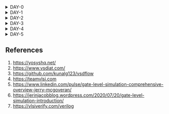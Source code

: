 <details>
    
<summary>DAY-0</summary>


    
<br>
    
# iiitb_ASIC_Class
    
## DAY-0 Installation of Softwares

### Yosys Installation

**Steps to install Yosys**

```
git clone https://github.com/YosysHQ/yosys.gi
cd yosys 
sudo apt install make (If make is not installed please install it) 
sudo apt-get install build-essential clang bison flex \
    libreadline-dev gawk tcl-dev libffi-dev git \
    graphviz xdot pkg-config python3 libboost-system-dev \
    libboost-python-dev libboost-filesystem-dev zlib1g-dev
make config-gcc
make 
sudo make install
```

![Screenshot from 2023-07-31 09-45-18](https://github.com/amith-bharadwaj/iiitb_asic_class/assets/84613258/075fb4ad-5149-444b-a6cd-f94e4cd1a401)

Yosys installed

### Icarus Verilog Installation

**Steps to install Icarus Verilog**

```
sudo apt-get install iverilog
```

![Screenshot from 2023-07-31 10-28-36](https://github.com/amith-bharadwaj/iiitb_asic_class/assets/84613258/5b958d79-7c11-4461-946f-63404851f3d8)

iverilog installed

### Gtkwave Installation

**Steps to install Gtkwave**
```
sudo apt update
sudo apt install gtkwave
```
![Screenshot from 2023-07-31 09-46-18](https://github.com/amith-bharadwaj/iiitb_asic_class/assets/84613258/06c56897-9099-4f39-8bfd-81f497640cdf)

gtkwave installed

### NGSPICE Installation

**Steps to install NGSPICE**

##### Download the file from the link given below and proceed with the commands.

***https://sourceforge.net/projects/ngspice/files/*** 

```
# Installing dependencies for ngspice:
sudo apt-get install build-essential
sudo apt-get install libxaw7-dev

# ngspice installation:
tar -zxvf ngspice-40.tar.gz
cd ngspice-40
mkdir release
cd release
../configure  --with-x --with-readline=yes --disable-debug
make
sudo make install


```
![Screenshot from 2023-08-05 09-31-05](https://github.com/amith-bharadwaj/iiitb_asic_class/assets/84613258/c6d0f93e-af50-42d9-9d52-53640ba4542b)

NG spice installed successfully.

### OpenSTA Installation

Installing dependecies for OpenSTA:

``` 
sudo apt-get install cmake clang gcc tcl swig bison flex 
```
Follow the below commands to install OpenSTA

```
git clone https://github.com/The-OpenROAD-Project/OpenSTA.git
cd OpenSTA
mkdir build
cd build
cmake ..
make
sudo make install
```
![Screenshot from 2023-08-05 09-34-17](https://github.com/amith-bharadwaj/iiitb_asic_class/assets/84613258/dedce8c2-e755-44e9-acb8-2daf609377c4)


### MAGIC Installation

Follow the below commands for the MAGIC Installation.
```
sudo apt-get install m4
sudo apt-get install tcsh
sudo apt-get install csh
sudo apt-get install libx11-dev
sudo apt-get install tcl-dev tk-dev
sudo apt-get install libcairo2-dev
sudo apt-get install mesa-common-dev libglu1-mesa-dev
sudo apt-get install libncurses-dev
git clone https://github.com/RTimothyEdwards/magic
cd magic
./configure
make
sudo make install
```
![Screenshot from 2023-08-05 09-42-43](https://github.com/amith-bharadwaj/iiitb_asic_class/assets/84613258/578f2df7-708f-42d5-b6ea-9d7ce8befa1c)

MAGIC installed successfully.

### OpenLane Installation

Installation of dependencies:
``` 
sudo apt-get update
sudo apt-get upgrade
sudo apt install -y build-essential python3 python3-venv python3-pip make git
```
Docker Installation :
```
sudo apt install apt-transport-https ca-certificates curl software-properties-common
curl -fsSL https://download.docker.com/linux/ubuntu/gpg | sudo gpg --dearmor -o /usr/share/keyrings/docker-archive-keyring.gpg

echo "deb [arch=amd64 signed-by=/usr/share/keyrings/docker-archive-keyring.gpg] https://download.docker.com/linux/ubuntu $(lsb_release -cs) stable" | sudo tee /etc/apt/sources.list.d/docker.list > /dev/null

sudo apt update
sudo apt install docker-ce docker-ce-cli containerd.io
sudo docker run hello-world

sudo groupadd docker
sudo usermod -aG docker $USER
sudo reboot

# Enter the below command to check docker installation.
sudo docker run hello-world



```

![Screenshot from 2023-08-05 09-38-24](https://github.com/amith-bharadwaj/iiitb_asic_class/assets/84613258/ae9e486b-cdc8-4ba6-830f-ecd0e2d85717)
Installation of OpenLane,Pdks and Tools
```
cd $HOME
git clone https://github.com/The-OpenROAD-Project/OpenLane
cd OpenLane
make
make test
```

</details>

<details>
<summary>DAY-1</summary>
    
## DAY-1 Introduction to verilog RTL Design and Synthesis
The first step is to clone the necessary lab files from the given github repository to a directory named VLSI.

```
mkdir VLSI
cd VLSI
git clone https://github.com/kunalg123/sky130RTLDesignAndSynthesisWorkshop.git
```



The verilog_files directory contains the verilog programs and testbenches.
Let us load the good_mux.v and its testbench to iverilog and simulate it.

```
cd sky130RTLDesignAndSynthesisWorkshop/
cd verilog_files/
iverilog good_mux.v tb_good_mux.v
./a.out
# output of simulator will be a vcd file, this vcd file is loaded to gtk wave for waveform visualization.
gtkwave tb_good_mux.vcd

```
![Screenshot from 2023-08-08 19-18-20](https://github.com/amith-bharadwaj/iiitb_asic_class/assets/84613258/f57ec40c-d7b9-4b3c-ba18-7f52c4c06784)

### Synthesis of design
Follow the below commands to invoke yosys in the working directory,read the library,read the verilog file and generate the netlist.

```
yosys
read_liberty -lib VLSI/sky130RTLDesignAndSynthesisWorkshop/lib/sky130_fd_sc_hd__tt_025C_1v80.lib
read_verilog VLSI/sky130RTLDesignAndSynthesisWorkshop/verilog_files/good_mux.v
synth -top good_mux
abc -liberty VLSI/sky130RTLDesignAndSynthesisWorkshop/lib/sky130_fd_sc_hd__tt_025C_1v80.lib
show
# The show command will display the graphical version of the logic realized.
```
![Screenshot from 2023-08-08 20-25-27](https://github.com/amith-bharadwaj/iiitb_asic_class/assets/84613258/6594c550-a751-4e98-8c0a-701e629e45f3)
![Screenshot from 2023-08-08 20-26-34](https://github.com/amith-bharadwaj/iiitb_asic_class/assets/84613258/0b8f9396-3391-4d78-bc5a-54219c22be81)
![Screenshot from 2023-08-08 20-27-05](https://github.com/amith-bharadwaj/iiitb_asic_class/assets/84613258/b5bf8bf6-333d-49fd-8738-0f73456a5883)

Follow the below commands to write the netlist.
```
write_verilog good_mux_netlist.v
write_verilog -noattr good_mux_netlist.v
!gvim good_mux_netlist.v

```
![Screenshot from 2023-08-08 22-02-05](https://github.com/amith-bharadwaj/iiitb_asic_class/assets/84613258/4c428b4a-641d-4eb7-b4de-65ba97f369d7)

</details>

<details>
<summary>DAY-2</summary>
    
# DAY-2 

## Overview

In this lab practice, we go through the fundamentals of liberty files,Hierarchial synthesis,Flat synthesis ,efficient Flop coding styles and optimizations.

### .Lib Files 

Lib file is a short form of Liberty Timing file. Liberty syntax is followed to write a .lib file. LIB file is an ASCII representation of timing and power parameter associated with cells inside the standard cell library of a particular technology node. Lib file is basically a timing model file which contains cell delay, cell transition time, setup and hold time requirement of the cell. So Lib file basically contains the timing and electrical characteristics of a cell or macros.The common part of Lib file contains
1. Library name and technology name
2. Units of time, power, voltage, current, resistance and capacitances.
3. Value of operating condition (process, voltage and temperature): Max Min and Typical

Here we can look for the comparison between the cells in the .lib file. Wider cells will be faster, but area will be more. And also wider cells will consume more power.

![Screenshot (172)](https://github.com/amith-bharadwaj/iiitb_asic_class/assets/84613258/354d3c19-3ecf-4fec-8d6a-e055c84567ae)

### Hierarchial synthesis

In a hierarchical design approach, the overall design is divided into various functional blocks or modules. Each of these modules can be further divided into sub-modules, and so on, creating a hierarchy of design levels. Each level of the hierarchy focuses on a specific aspect of the design, such as logic, memory, clock distribution, etc.
Benefits of implementing hierarchical design are
1. **Modularity:** Each module can be designed, verified, and optimized independently, which simplifies the overall design process.
2. **Reusability:** Modules that have been designed and verified can be reused in different projects, saving time and effort.
3. **Collaboration:** Different teams can work on different modules simultaneously, allowing for parallel development and reducing design time.
4. **Efficient Resource Management:** Resources like power, timing, and area can be managed more effectively by optimizing smaller modules individually and then integrating them.
5. **Debugging and Testing:** Smaller modules are easier to debug and test, making it easier to locate and fix issues.

#### Multiple modules and sub modules
To understand and implement the concept of multiple modules and submodules, we use the below verilog file.

https://github.com/kunalg123/sky130RTLDesignAndSynthesisWorkshop/blob/main/verilog_files/multiple_modules.v

In this verilog file,the submodules are instantiated under main module. In the handwritten image below we can see how the instantiation is done.Here Sub module 1 is an AND logic gate and Sub module 2 is an OR logic Gate.


| verilog example | logic circuit |
|------------------------------------------------------ | ------------------------------------- |
|![Screenshot from 2023-08-12 12-17-34](https://github.com/amith-bharadwaj/iiitb_asic_class/assets/84613258/8125a1c7-e2bd-4d48-ab36-d7edf2298288)|![Screenshot from 2023-08-12 12-20-10](https://github.com/amith-bharadwaj/iiitb_asic_class/assets/84613258/fe0a9628-2ce4-4077-b7d7-b644e898f42f)|

Follow the commands below for synthesis of multiple_modules.v

```
yosys
read_verilog multiple_modules.v
synth -top multiple_modules
abc -liberty ../lib/sky130_fd_sc_hd__tt_025C_1v80.lib 
show multiple_modules
write_verilog -noattr multiple_modules_hier.v
```
![image](https://github.com/amith-bharadwaj/iiitb_asic_class/assets/84613258/e6e5e843-6175-41f4-81a1-e0a0d3729968)
The netlist generated is shown below
![Screenshot from 2023-08-12 13-07-53](https://github.com/amith-bharadwaj/iiitb_asic_class/assets/84613258/08b547a4-8883-479d-98d9-edd7e0fd6504)
![Screenshot from 2023-08-12 13-08-11](https://github.com/amith-bharadwaj/iiitb_asic_class/assets/84613258/8f18f88c-effb-4225-986c-876efc26c1ff)

The synthesis of design from yosys sometimes uses a different logic gates than expected design. This is because yosys chooses an optimized way to implement a logic. For example yosys implements nand logic instead of nor logic. The reason for why the nandlogic is optimal solution than nor logic is that,during the usage of cmos gate, the realization of OR gate contains stacked pmos gates for the design. The stacked pmos gate creates a delay which is a poor design. In the below image we can see the realisation of OR operation using stacked pmos logic.

![Screenshot from 2023-08-12 13-41-21](https://github.com/amith-bharadwaj/iiitb_asic_class/assets/84613258/d0976b73-91a6-4e23-9735-fd4f2e0e476f)

### Flat Synthesis

Flat synthesis is an alternative approach to hierarchical synthesis in Very Large Scale Integration (VLSI) design.
In flat synthesis, the entire design, including all its modules and sub-modules, is synthesized together in a single step. This approach can simplify certain aspects of the design process and may be suitable for smaller or less complex designs. However, it can also have limitations, especially as designs become larger and more complex.

Follow the below commands to flatten and see the output

```
yosys
read_verilog multiple_modules.v
synth -top multiple_modules
abc -liberty ../lib/sky130_fd_sc_hd__tt_025C_1v80.lib 
flatten
show
write_verilog -noattr multiple_modules_flat.v
!gvim multiple_modules_flat.v

```
In this multiple_modules_flat.v file, we can see that there are no sub modules and hierarchy present, they are flattened and a single netlist is observed.

![Screenshot from 2023-08-12 14-19-41](https://github.com/amith-bharadwaj/iiitb_asic_class/assets/84613258/48fd5949-506b-4d34-add6-da5752827952)

![Screenshot from 2023-08-12 14-14-34](https://github.com/amith-bharadwaj/iiitb_asic_class/assets/84613258/f741e733-f646-4044-97bb-bdd2be1f530d)

### Synthesizing submodules

Instead of synthesizing the submodule everytime, we synthesize the submodule one time and we replicate it number of times, and stich it together to form the design in the top module.Module level synthesis is preferred when we have multiple instances of same module.
The command for synthesis of submodule is given below.This command is to be executed after reading liberty file and verilog files.
```
synth -top sub_module1
show
```
In the below image we can see the implementation of single submodule.
![Screenshot from 2023-08-12 14-29-45](https://github.com/amith-bharadwaj/iiitb_asic_class/assets/84613258/ac8addf6-2626-44b0-9155-f9ca0827ba1d)

### Various Flop Coding Styles and Optimization

#### Why Flops

Lets take an example of combinational logic circuit where a 2 input AND gate's output is given to one terminal of 2 input OR gate. The overall output is "Y" and the intermediate output at the AND gate is "i". There  will be propagation delay at the overall output. Because of the delay, the output will have a glitch.let us consider "a" and "b" are having a transition from 0 to 1 and "c" is having transition from 1 to 0.Let us take the delay of the AND gate as 2ns and delay of the OR gate as 1 ns.The output will be as below.For a complex circuit containing more number of combinational circuits, the output will not be stable, it will be having the glitch most of the time.We have to avoid this event,this is where flip flops help us. A D-flipflop synchronized with the clock functions in a manner that, the output of the Flop will change only at the edge of the clock signal.Even though input is having a glitch, the output will be stable.

![WhatsApp Image 2023-08-12 at 8 30 26 PM](https://github.com/amith-bharadwaj/iiitb_asic_class/assets/84613258/7f3a9bc0-fee5-42c9-9f2d-bf6ec095af14)

Here we can see a  verilog code for a D-FlipFlop having asynchronous reset.This means that, the flip flop doesnt have to wait for the clock to perform the reset operation.In the verilog code given below, we can observe that the sensitivity list contains both the clock and the asynchronous reset, so whenever any of the 2 signals have transition, the reset takes place.

![image](https://github.com/amith-bharadwaj/iiitb_asic_class/assets/84613258/bb5d9f39-9ad1-44c6-bc2f-b4d86d68f20d)


Here we can see the simulation of D-FlipFLop with asynchronous reset performed with the help of iverilog and gtkwave softwares. The commands for simulation are given below

```
iverilog dff_asyncres.v tb_dff_asyncres.v
./a.out
gtkwave tb_dff_asyncres.vcd
```

![Screenshot from 2023-08-12 20-53-46](https://github.com/amith-bharadwaj/iiitb_asic_class/assets/84613258/4044f6f6-fe52-47df-88d8-4c17d053a941)

The synthesis of D-FlipFLop with asynchronous reset is performed by yosys with the following commands and the generated block diagram can be seen below.
```
yosys
read_liberty -lib ../lib/sky130_fd_sc_hd__tt_025C_1v80.lib 
read_verilog ../verilog_files/dff_asyncres.v
synth -top dff_asyncres
dfflibmap -liberty ../lib/sky130_fd_sc_hd__tt_025C_1v80.lib 
abc -liberty ../lib/sky130_fd_sc_hd__tt_025C_1v80.lib 
show

```
![Screenshot from 2023-08-13 13-47-03](https://github.com/amith-bharadwaj/iiitb_asic_class/assets/84613258/28890e80-2499-4b73-80f8-e5caeada4240)


For a synchronous reset D-Flipflop, the flipflop will wait for the next clock to arrive for performing the reset operation.The behaviour can be observed in the verilog code given below.

![Screenshot from 2023-08-12 21-10-49](https://github.com/amith-bharadwaj/iiitb_asic_class/assets/84613258/a8dd9fdc-b80a-4705-8aaa-48850d2be987)


Here we can see the simulation of D-FlipFLop with synchronous reset performed with the help of iverilog and gtkwave softwares. The commands for simulation are given below

```
iverilog dff_syncres.v tb_dff_syncres.v
./a.out
gtkwave tb_dff_syncres.vcd
```
![Screenshot from 2023-08-12 21-06-20](https://github.com/amith-bharadwaj/iiitb_asic_class/assets/84613258/ce033d77-eb83-47dd-9d27-b3702e38f7df)

The synthesis of D-FlipFLop with synchronous reset is performed by yosys with the following commands and the generated block diagram can be seen below.
```
yosys
read_liberty -lib ../lib/sky130_fd_sc_hd__tt_025C_1v80.lib 
read_verilog ../verilog_files/dff_syncres.v
synth -top dff_syncres
dfflibmap -liberty ../lib/sky130_fd_sc_hd__tt_025C_1v80.lib 
abc -liberty ../lib/sky130_fd_sc_hd__tt_025C_1v80.lib 
show
```

![image](https://github.com/amith-bharadwaj/iiitb_asic_class/assets/84613258/485f22f1-21d0-4cb5-b4db-650c7c586027)


Here we can see the simulation of D-FlipFLop with asynchronous set performed with the help of iverilog and gtkwave softwares. The verilog code,commands and waveform are given below.

![image](https://github.com/amith-bharadwaj/iiitb_asic_class/assets/84613258/4a4825cf-09e6-48e0-8484-8265f11607d6)

```
iverilog dff_async_set.v tb_dff_async_set.v
./a.out
gtkwave tb_dff_async_set.vcd
```
![image](https://github.com/amith-bharadwaj/iiitb_asic_class/assets/84613258/7419ad22-b508-4ebe-97b6-1801de12036a)

The synthesis of D-FlipFLop with asynchronous set is performed by yosys with the following commands and the generated block diagram can be seen below.

```
yosys
read_liberty -lib ../lib/sky130_fd_sc_hd__tt_025C_1v80.lib 
read_verilog ../verilog_files/dff_async_set.v
synth -top dff_async_set
dfflibmap -liberty ../lib/sky130_fd_sc_hd__tt_025C_1v80.lib 
abc -liberty ../lib/sky130_fd_sc_hd__tt_025C_1v80.lib 
show
```
![Screenshot from 2023-08-13 13-57-13](https://github.com/amith-bharadwaj/iiitb_asic_class/assets/84613258/2ec625c7-a710-4fd0-8612-215d545f98cd)

### Optimization

Here below we can see the synthesis of a multiplier without the usage of hardware as we dont need any hardware for multiplying a number with an exponent of 2.The expected result can be obtained by just mapping the inputs.

The verilog code for this multiplier is shown below:

![image](https://github.com/amith-bharadwaj/iiitb_asic_class/assets/84613258/0256d809-8444-4913-a77c-b35e7eef3be8)

The block diagram obtained after the synthesis of this multiplier is shown below:

![image](https://github.com/amith-bharadwaj/iiitb_asic_class/assets/84613258/4995ef5d-95ec-4b04-a8e3-14d310393355)

The generated netlist is:

![image](https://github.com/amith-bharadwaj/iiitb_asic_class/assets/84613258/33d62b45-036d-4b57-9296-f4ed4aa3b626)

Let us take another example of an multiplier where a 3 bit number "a" is multiplied with decimal 9 to obtain a 6 bit output "y".
This multiplication can be performed by mapping the input bits to output and replicating it without the usage of hardware.

![WhatsApp Image 2023-08-13 at 3 50 47 PM](https://github.com/amith-bharadwaj/iiitb_asic_class/assets/84613258/f978c368-b7b1-48e9-8837-2c3cc755ef33)

The blockdiagram after synthesis is:

![image](https://github.com/amith-bharadwaj/iiitb_asic_class/assets/84613258/4da40813-7bbd-4bcf-ba20-e0e7c1cc0e5e)

The net list generated is:

![image](https://github.com/amith-bharadwaj/iiitb_asic_class/assets/84613258/88ecadf1-c0b6-44b8-bc57-7f4871ed0b64)

These are custom optimizations which happens during synthesis,the logic is implemented without the help of hardware and it is replaced by just re-wiring the signals.

</details>

<details>
    
<summary>DAY-3</summary>

# DAY-3 

## Overview

In this section, we are going to understand and implement the various types of logic optimisations including the combinational Logic optimisation,sequential logic optimisation and optimisation for unused outputs.

## Combinational Logic Optimisation

Generally, the circuit is constrained to a minimum chip area meeting a predefined response delay. The goal of logic optimization of a given circuit is to obtain the smallest logic circuit that evaluates to the same values as the original one.Usually, the smaller circuit with the same function is cheaper,takes less space,consumes less power, has shorter latency, and minimizes risks of unexpected cross-talk, hazard of delayed signal processing, and other issues present at the nano-scale level of metallic structures on an integrated circuit. 
Optimization also means
1. Squeezing the logic to get most optimised design for Area and power savings.
2. Constant Propagation

![Screenshot (174)](https://github.com/amith-bharadwaj/iiitb_asic_class/assets/84613258/512e03d7-93f9-490b-920a-c99168b4c176)

Here is an example for optimization.Synthesis tool does this type of boolean logic optimization to get the most optimized logic.

## Sequential constant

In the logic diagram below, there is no possibility for Q to become 1,it is always set to 0.So the output Y is always 1.It doesnt require any operation to be performed. This is an example for Sequential Constant.

![WhatsApp Image 2023-08-13 at 10 25 06 PM](https://github.com/amith-bharadwaj/iiitb_asic_class/assets/84613258/ded0d3ff-5a7d-4e8a-a9d2-8e6c2b50173f)

## Types of Sequential optimisations

1. **State optimisation:** Optimization of unused states.

2. **Cloning**:Cloning refers to the process of duplicating a portion of a circuit to create multiple copies, which can operate concurrently and independently. Cloning is a design optimization technique that can have various benefits, including performance improvement, power reduction, and area savings. 

3. **Retiming**: The goal of retiming is to balance the pipeline stages of a circuit to achieve better timing, reduced delay, and improved overall performance. During this optimization technique we make use of the positive slack to reduce the overall circuit delay.

Here the opt_check verilog file is synthesized and checked for optimization.

![Screenshot from 2023-08-13 22-59-07](https://github.com/amith-bharadwaj/iiitb_asic_class/assets/84613258/546d4c3f-5cd5-4b0c-b998-debfd4a0ecce)

## Synthesis of combinational logic optimisations 

Follow the below commands to synthesize opt_check. The synthesized optimized design can be seen below.

```
yosys
read_liberty -lib ../lib/sky130_fd_sc_hd__tt_025C_1v80.lib 
read_verilog ../verilog_files/opt_check.v
synth -top opt_check
opt_clean -purge
abc -liberty ../lib/sky130_fd_sc_hd__tt_025C_1v80.lib 
show
```
![Screenshot from 2023-08-13 23-10-50](https://github.com/amith-bharadwaj/iiitb_asic_class/assets/84613258/b71ed927-efe9-46f6-9bfd-dab0ef46362a)

Here the opt_check2 verilog file is synthesized and checked for optimization.

![image](https://github.com/amith-bharadwaj/iiitb_asic_class/assets/84613258/c04dc177-c8c9-4259-8ffd-93e8c61a1bc0)


Follow the below commands to synthesize opt_check2. The synthesized optimized design can be seen below.

```
yosys
read_liberty -lib ../lib/sky130_fd_sc_hd__tt_025C_1v80.lib 
read_verilog ../verilog_files/opt_check2.v
synth -top opt_check2
opt_clean -purge
abc -liberty ../lib/sky130_fd_sc_hd__tt_025C_1v80.lib 
show
```
![Screenshot from 2023-08-13 23-13-08](https://github.com/amith-bharadwaj/iiitb_asic_class/assets/84613258/479a8cf3-8133-4b56-b069-1a5c8d225071)

Here the opt_check3 verilog file is synthesized and checked for optimization.

![image](https://github.com/amith-bharadwaj/iiitb_asic_class/assets/84613258/767fea47-9cab-4dd2-8e0b-e23cb8f13f1e)

Follow the below commands to synthesize opt_check3. The synthesized optimized design can be seen below.

```
yosys
read_liberty -lib ../lib/sky130_fd_sc_hd__tt_025C_1v80.lib 
read_verilog ../verilog_files/opt_check3.v
synth -top opt_check3
opt_clean -purge
abc -liberty ../lib/sky130_fd_sc_hd__tt_025C_1v80.lib 
show
```
![Screenshot from 2023-08-13 23-27-00](https://github.com/amith-bharadwaj/iiitb_asic_class/assets/84613258/c6f856a0-20b2-4edb-8c4a-6478ecb4386f)


Here the opt_check4 verilog file is synthesized and checked for optimization.

![image](https://github.com/amith-bharadwaj/iiitb_asic_class/assets/84613258/380d9f6e-ea5a-434f-b0b9-c544c982d592)


Follow the below commands to synthesize opt_check4. The synthesized optimized design can be seen below.

```
yosys
read_liberty -lib ../lib/sky130_fd_sc_hd__tt_025C_1v80.lib 
read_verilog ../verilog_files/opt_check4.v
synth -top opt_check4
opt_clean -purge
abc -liberty ../lib/sky130_fd_sc_hd__tt_025C_1v80.lib 
show
```
![image](https://github.com/amith-bharadwaj/iiitb_asic_class/assets/84613258/58cc76ea-970f-47ae-b916-e805cb9f5233)

Here the multiple_module_opt.v verilog file is synthesized and checked for optimization.

![image](https://github.com/amith-bharadwaj/iiitb_asic_class/assets/84613258/18b277fa-84eb-4225-9073-76fa45273967)

Follow the below commands to synthesize multiple_module_opt.v. The synthesized optimized design can be seen below.

```
yosys
read_liberty -lib ../lib/sky130_fd_sc_hd__tt_025C_1v80.lib 
read_verilog ../verilog_files/multiple_module_opt.v
synth -top multiple_module_opt
opt_clean -purge
flatten
abc -liberty ../lib/sky130_fd_sc_hd__tt_025C_1v80.lib 
show
```
![image](https://github.com/amith-bharadwaj/iiitb_asic_class/assets/84613258/9e1591ee-946e-4fcb-b726-35425c2c9d7f)

Here the multiple_module_opt2.v verilog file is synthesized and checked for optimization.

![image](https://github.com/amith-bharadwaj/iiitb_asic_class/assets/84613258/22175a58-259e-46e4-ac37-ced713d3ef3f)


```
yosys
read_liberty -lib ../lib/sky130_fd_sc_hd__tt_025C_1v80.lib 
read_verilog ../verilog_files/multiple_module_opt2.v
synth -top multiple_module_opt2
flatten
opt_clean -purge
abc -liberty ../lib/sky130_fd_sc_hd__tt_025C_1v80.lib 
show
```
![image](https://github.com/amith-bharadwaj/iiitb_asic_class/assets/84613258/ed0cea13-e020-41ca-bc2c-d5950292554e)

## Simulation and Synthesis of Sequential logic optimisations 

Here below we can observe the simulation of dff_const1.v. Here the logic optimisation is not possible because, the output is synchronized with the clock therefore even if the reset changes its value , the flip flop will wait until the next edge of the clock pulse arrives.

![image](https://github.com/amith-bharadwaj/iiitb_asic_class/assets/84613258/ae69fe18-5f0e-411a-8ada-3fcb3c76dc08)

Follow the below commands to synthesize and view the block diagram generated.

```
yosys
read_liberty -lib ../lib/sky130_fd_sc_hd__tt_025C_1v80.lib 
read_verilog ../verilog_files/dff_const1.v
synth -top dff_const1
dfflibmap -liberty ../lib/sky130_fd_sc_hd__tt_025C_1v80.lib 
abc -liberty ../lib/sky130_fd_sc_hd__tt_025C_1v80.lib 
show
```
![image](https://github.com/amith-bharadwaj/iiitb_asic_class/assets/84613258/11c216d2-c8aa-4c01-9701-02cd5a4680aa)


Here below we can observe the simulation of dff_const2.v.Here the logic optimisation can be done because, no matter what the input is, the output of the circuit will be 1.

![image](https://github.com/amith-bharadwaj/iiitb_asic_class/assets/84613258/26965c39-74c3-4403-a0e9-24a9188d7080)

Follow the below commands to synthesize and view the block diagram generated.

```
yosys
read_liberty -lib ../lib/sky130_fd_sc_hd__tt_025C_1v80.lib 
read_verilog ../verilog_files/dff_const2.v
synth -top dff_const2
dfflibmap -liberty ../lib/sky130_fd_sc_hd__tt_025C_1v80.lib 
abc -liberty ../lib/sky130_fd_sc_hd__tt_025C_1v80.lib 
show
```
In the synthesized logic, we can observe that there are no flops used for the design, because the logic is optimized to making output high for the whole time.

![image](https://github.com/amith-bharadwaj/iiitb_asic_class/assets/84613258/bf5d0bb3-2113-4cce-90f0-d209b0fcab24)

Here let us take an example of dff_const3.v. The verilog code , logic circuit and the expected waveform can be seen below. Here in the waveform,Q will go low for one period of clock cycle and remains high for the rest of the time period.Therefore optimisation cannot be done and both the flipflops will be present in the synthesised design.

![image](https://github.com/amith-bharadwaj/iiitb_asic_class/assets/84613258/f5606c50-4d9b-434c-be78-f90a03cc72e5)

![WhatsApp Image 2023-08-14 at 10 06 25 AM](https://github.com/amith-bharadwaj/iiitb_asic_class/assets/84613258/0df1ca76-8576-48c3-ac72-d888ea0d3935)


The waveform generated with the help of iverilog and gtkwave can be seen below.

![image](https://github.com/amith-bharadwaj/iiitb_asic_class/assets/84613258/98c5ad98-c36b-4a71-add8-b4263d53db5d)

Follow the below commands to synthesize and view the block diagram generated.

```
yosys
read_liberty -lib ../lib/sky130_fd_sc_hd__tt_025C_1v80.lib 
read_verilog ../verilog_files/dff_const3.v
synth -top dff_const3
dfflibmap -liberty ../lib/sky130_fd_sc_hd__tt_025C_1v80.lib 
abc -liberty ../lib/sky130_fd_sc_hd__tt_025C_1v80.lib 
show

```
![image](https://github.com/amith-bharadwaj/iiitb_asic_class/assets/84613258/49d2ec8e-075b-488f-9447-c2868259210a)

Here below we can observe the verilog code and simulation of dff_const4.v.

![image](https://github.com/amith-bharadwaj/iiitb_asic_class/assets/84613258/442fbb7c-4a42-42fe-8720-fb4183583f20)

The waveform generated with the help of iverilog and gtkwave can be seen below.

![image](https://github.com/amith-bharadwaj/iiitb_asic_class/assets/84613258/54b700fd-24c2-4b01-a7c6-c66259e67f7a)

Here the outputs are constant high for any value of input, therefore optimisation can be done and the logic can be implemented without the use of hardware. Let us observe the same during the synthesis.Follow the commands below for the synthesis of the design.

```
yosys
read_liberty -lib ../lib/sky130_fd_sc_hd__tt_025C_1v80.lib 
read_verilog ../verilog_files/dff_const4.v
synth -top dff_const4
dfflibmap -liberty ../lib/sky130_fd_sc_hd__tt_025C_1v80.lib 
abc -liberty ../lib/sky130_fd_sc_hd__tt_025C_1v80.lib 
show

```
![image](https://github.com/amith-bharadwaj/iiitb_asic_class/assets/84613258/84840547-1cee-46da-a78a-6a580640f29b)

Here below we can observe the verilog code and simulation of dff_const5.v.

![image](https://github.com/amith-bharadwaj/iiitb_asic_class/assets/84613258/1b6fc90c-8273-455d-996d-8664c9a6d91e)

The waveform generated with the help of iverilog and gtkwave can be seen below.

![image](https://github.com/amith-bharadwaj/iiitb_asic_class/assets/84613258/c9909e3a-1ea4-48cd-a66a-c733fc91ab91)

Here the optimisation cannot be done, the implementation requires the usage of flipflop.Let us observe the synthesis of the design using yosys.Follow the below commands for synthesis.

```
yosys
read_liberty -lib ../lib/sky130_fd_sc_hd__tt_025C_1v80.lib 
read_verilog ../verilog_files/dff_const5.v
synth -top dff_const5
dfflibmap -liberty ../lib/sky130_fd_sc_hd__tt_025C_1v80.lib 
abc -liberty ../lib/sky130_fd_sc_hd__tt_025C_1v80.lib 
show

```
![image](https://github.com/amith-bharadwaj/iiitb_asic_class/assets/84613258/ef1d1c83-df3b-46a6-a575-3dda999e451b)

## Unused output optimisation

This code describes a 3 bit up counter.In the logic diagram seen below,the two ouputs pf the counter are unused, this means that C[2] and C[1] does not create dependency on the output Q.

![image](https://github.com/amith-bharadwaj/iiitb_asic_class/assets/84613258/400aa3be-cfe2-4587-9cf8-c0e107715921)

![WhatsApp Image 2023-08-14 at 10 05 29 AM](https://github.com/amith-bharadwaj/iiitb_asic_class/assets/84613258/6f0c91c7-8e41-4d7a-aba7-d9b02e65cec0)

Follow the below commands for synthesis of the design.

```
yosys
read_liberty -lib ../lib/sky130_fd_sc_hd__tt_025C_1v80.lib 
read_verilog ../verilog_files/counter_opt.v
synth -top counter_opt
dfflibmap -liberty ../lib/sky130_fd_sc_hd__tt_025C_1v80.lib 
abc -liberty ../lib/sky130_fd_sc_hd__tt_025C_1v80.lib 
show

```
![image](https://github.com/amith-bharadwaj/iiitb_asic_class/assets/84613258/808037a0-5ad0-4857-858e-f264c4fb091b)

Let us take an example of counter_opt2.v. Here optimisation cannot be done and there will be usage of 3 flipflops during the synthesis.

![image](https://github.com/amith-bharadwaj/iiitb_asic_class/assets/84613258/9ccac50b-e90e-4cc0-9793-77e3fbab7aec)


Follow the below commands for synthesis of design.

```
yosys
read_liberty -lib ../lib/sky130_fd_sc_hd__tt_025C_1v80.lib 
read_verilog ../verilog_files/counter_opt2.v
synth -top counter_opt
dfflibmap -liberty ../lib/sky130_fd_sc_hd__tt_025C_1v80.lib 
abc -liberty ../lib/sky130_fd_sc_hd__tt_025C_1v80.lib 
show

```
![Screenshot from 2023-08-14 10-27-48](https://github.com/amith-bharadwaj/iiitb_asic_class/assets/84613258/ef38631b-d737-4298-ab82-016d4ba6a7bb)



</details>

<details>
    
<summary>DAY-4</summary>

## Overview

In this lab practice session, we are going to understand the working of GLS and we will observe the synthesis Simulation mismatches occured due to various reasons including absence of certain variables in the sensitivity list of always block and due to the usage of blocking statements.We are also going to perform Gate Level Simulation for all of these programs and observe the mismatches.

##  What is GLS

Gate level Simulation(GLS) is done at the late level of Design cycle. This is run after the RTL code is synthesized into Netlist. Netlist is translation from RTL into Gates and connection wirings with full functional and timing behaviour. GLS checks if the design has any unintentional dependencies on initial conditions.GLS using iverilog yields same output as that of RTL synthesis because the netlist generated is same as that of RTL design.

![image](https://github.com/amith-bharadwaj/iiitb_asic_class/assets/84613258/853c003f-37a4-4757-9d77-8569643ac46a)


## Synthesis Simulation Mismatch

Synthesis simulation mismatch refers to discrepancies between the expected behavior of a digital circuit as described in RTL (Register Transfer Level) code and its actual behavior after synthesis. This mismatch can occur due to various reasons, and identifying and resolving these issues is crucial to ensure that the synthesized design functions correctly. Synthesis and Simulation mismatch occurs when a variable is missed in the sensitivity list of the always block. It also occurs due to the wrong usage of Blocking and Non blocking statements.

## Blocking and Non-Blocking Statements

Verilog supports blocking and non-blocking assignments statements within the always block with their different behaviors.

1. **Blocking Statements:** Blocking assignment statements are assigned using (=) operator and are executed one after the other in a procedural block.It must be executed before the execution of the statements that follow it in a sequential block. But, it will not prevent the execution of statements that run in a parallel block.

2. **Non-Blocking Statements:** Non-Blocking statements are assigned using (<=) and are executed simultaneously. Nonblocking statements allow you to schedule assignments without blocking the procedural flow. You can use the nonblocking procedural statement whenever you want to make several register assignments within the same time step without regard to order or dependence upon each other.

The usage of non-blocking assignments in sequential circuits allows for the modeling of the behavior of flip-flops and registers in a way that accurately reflects the hardware implementation.When a flip-flop or register is updated in a Verilog model using a non-blocking assignment, the new value is stored in a temporary variable until the next clock edge. This is similar to the behavior of a flip-flop or register in hardware, where the output is only updated at the next clock edge.Using blocking assignments to model sequential circuits can lead to unexpected behavior and simulation results, as the order of execution of assignments can affect the results.

## Simulation and Synthesis

In this example,we are simulating and synthesizing a mux using ternary operator.The verilog code can be seen below.The simulation is performed using iverilog and gtkwave.

```
iverilog ternary_operator_mux.v tb_ternary_operator_mux.v
./a.out
gtkwave tb_ternary_operator_mux.vcd
```


![image](https://github.com/amith-bharadwaj/iiitb_asic_class/assets/84613258/2db3940f-f184-477c-91cf-1b80bd3b06a2)

Follow the below commands in the verilog_files directory for synthesis of the design using yosys.

```
yosys
read_liberty -lib ../lib/sky130_fd_sc_hd__tt_025C_1v80.lib 
read_verilog ../verilog_files/ternary_operator_mux.v
synth -top ternary_operator_mux
write_verilog -noattr ternary_operator_mux_netlist.v
abc -liberty ../lib/sky130_fd_sc_hd__tt_025C_1v80.lib 
show

```
![Screenshot from 2023-08-14 14-30-13](https://github.com/amith-bharadwaj/iiitb_asic_class/assets/84613258/8a6e297e-cdea-415f-a5f7-327415f186d6)

Let us do the GLS (Gate Level Simulation) for this mux

```
iverilog ../my_lib/verilog_model/primitives.v ../my_lib/verilog_model/sky130_fd_sc_hd.v ternary_operator_mux_netlist.v tb_ternary_operator_mux.v
./a.out
gtkwave tb_ternary_operator_mux.vcd
```
![Screenshot from 2023-08-14 15-20-39](https://github.com/amith-bharadwaj/iiitb_asic_class/assets/84613258/0b93efb0-edf1-42fa-8e4c-5a1fe6ce10d6)

Let us perform the Simulation and synthesis of badmux.v.Follow the below commands for performing simulation.

```
iverilog bad_mux.v tb_bad_mux.v
./a.out
gtkwave tb_bad_mux.vcd

```

![image](https://github.com/amith-bharadwaj/iiitb_asic_class/assets/84613258/cc4e5d69-a1c7-4611-b34f-9b129ea28df8)

Since the inputs are not present in the sensitivity list of always block, the activities of the input are not sensed therefore the output is not calculated even when the inputs are changed.

Follow the below commands in the verilog_files directory for synthesis of the design using yosys.

```
yosys
read_liberty -lib ../lib/sky130_fd_sc_hd__tt_025C_1v80.lib 
read_verilog ../verilog_files/bad_mux.v
synth -top bad_mux
write_verilog -noattr bad_mux_net.v
abc -liberty ../lib/sky130_fd_sc_hd__tt_025C_1v80.lib

```

Let us do the GLS (Gate Level Simulation) for this mux

```
iverilog ../my_lib/verilog_model/primitives.v ../my_lib/verilog_model/sky130_fd_sc_hd.v bad_mux_net.v tb_bad_mux.v
./a.out
gtkwave tb_bad_mux.vcd
```

![Screenshot from 2023-08-14 16-00-31](https://github.com/amith-bharadwaj/iiitb_asic_class/assets/84613258/40218aaf-3acb-411e-80e1-842a2e2f1a19)


By comparing this waveform and the previous simulation wave form we can observe the synthesis simulation mismatch due to the absence of the input signal in the sensitivity list of always block.

## Synthesis Simulation mismatch for Blocking statements

Our aim in this design is to arrive at "d=(a+b)c" as shown in the below logic diagram.

![WhatsApp Image 2023-08-14 at 4 16 25 PM(1)](https://github.com/amith-bharadwaj/iiitb_asic_class/assets/84613258/22f02198-650c-4efb-b06f-94af35ac3924)

The below waveform is generated with the help of iverilog and gtkwave.

![Screenshot from 2023-08-14 16-00-31](https://github.com/amith-bharadwaj/iiitb_asic_class/assets/84613258/03c8ad27-fb31-410b-88fa-cb471e6fa047)

In this wavevform we can observe that the inputs taken for performing logic operation is the past value therefore we arrive at an incorrect output. Now let us synthesize the logic using the following commands.

```
yosys
read_liberty -lib ../lib/sky130_fd_sc_hd__tt_025C_1v80.lib 
read_verilog ../verilog_files/blocking_caveat.v
synth -top blocking_caveat
write_verilog -noattr blocking_caveat.v
abc -liberty ../lib/sky130_fd_sc_hd__tt_025C_1v80.lib
show
```
![image](https://github.com/amith-bharadwaj/iiitb_asic_class/assets/84613258/ce6fd371-6d5f-404b-8310-d41937bdad07)


Let us do the GLS (Gate Level Simulation) for this mux

```
iverilog ../my_lib/verilog_model/primitives.v ../my_lib/verilog_model/sky130_fd_sc_hd.v blocking_caveat_net.v tb_blocking_caveat.v
./a.out
gtkwave tb_blocking_caveat.vcd

```

![image](https://github.com/amith-bharadwaj/iiitb_asic_class/assets/84613258/b6db19cf-acd9-47c5-b225-a3594694a865)

Here we can clearly see the mismatch.Therefore it is advisable to use the blocking statements only when it is necessary and rest of the time non-blocking statements has to be used.

</details>

<details>
    
<summary>DAY-5</summary>

## Overview

## Usage of if,else if and else statements

The if condition gets the highest priority and the else condition gets the lowest priority during the execution.The hardware circuit which is created when these conditional statements are used can be seen below.

![WhatsApp Image 2023-08-14 at 5 36 41 PM](https://github.com/amith-bharadwaj/iiitb_asic_class/assets/84613258/05946a53-85bb-4bee-9d88-ece7e0082d14)

## Usage of case statements

The case statement has a given expression and it is checked with the expression (case item) mentioned in the list in the written order and if it matches then the statement or group of statements are executed. If it does not match with any of the written expressions of the list then, the default statement will be executed.

![image](https://github.com/amith-bharadwaj/iiitb_asic_class/assets/84613258/5e658473-bddb-4e0e-953b-0f8e10a6328a)

*Note*: *The variables which we are assigning in the "case" and "if" statements have to be declared as "reg" type variable.*  

*Note*: *Assign all the outputs in all the segments of case to prevent the occurance of inferred latches* 

### Danger/Caution with if condition and case statements

1. **Inferred Latches:** In digital circuit design, latches are memory elements that can inadvertently be inferred when certain conditions are not fully specified in the RTL description.Incomplete or ambiguous if statements in RTL code can lead to the inference of unintended latches during synthesis.Latch inference occurs when the synthesis tool attempts to maintain the value of a signal when the corresponding condition is not met. In the absence of a definite assignment, the tool might infer a latch to store the signal's value until a future condition determines its new value.Inferred latches are generally undesirable in digital circuit design because they can introduce complexity, increase power consumption, and lead to timing issues.Latches are more susceptible to metastability, which can result in unreliable behavior.

### Simulation and Synthesis of incomplete if statements

Let us simulate the verilog file named incomp_if.v and observe the waveforms using iverilog and gtkwave.
Follow the commands below in the verilog_files directory for performing the simulation.

```
iverilog incomp_if.v tb_incomp_if.v
./a.out
gtkwave tb_incomp_if.vcd

```
![image](https://github.com/amith-bharadwaj/iiitb_asic_class/assets/84613258/65d3eb70-e553-4169-812d-73340a506c48)

Let us perform the synthesis using yosys by following the commands below.

```
yosys
read_liberty -lib ../lib/sky130_fd_sc_hd__tt_025C_1v80.lib 
read_verilog ../verilog_files/incomp_if.v
synth -top incomp_if
abc -liberty ../lib/sky130_fd_sc_hd__tt_025C_1v80.lib 
show

```
Here in this image below we can see the creation of latch during synthesis, this is the latch inferred due to incomplete if statement in the verilog program.

![image](https://github.com/amith-bharadwaj/iiitb_asic_class/assets/84613258/d6943949-5a9a-433e-a7dd-c4d39d8ce8e2)

Let us simulate the verilog file named incomp_if2.v and observe the waveforms using iverilog and gtkwave.
Follow the commands below in the verilog_files directory for performing the simulation.


```
iverilog incomp_if2.v tb_incomp_if2.v
./a.out
gtkwave tb_incomp_if2.vcd

```

![image](https://github.com/amith-bharadwaj/iiitb_asic_class/assets/84613258/6fe3b988-c8bd-441f-b3ea-8be61f2ee197)

Let us perform the synthesis using yosys by following the commands below.

```
yosys
read_liberty -lib ../lib/sky130_fd_sc_hd__tt_025C_1v80.lib 
read_verilog ../verilog_files/incomp_if2.v
synth -top incomp_if2
abc -liberty ../lib/sky130_fd_sc_hd__tt_025C_1v80.lib 
show

```
![image](https://github.com/amith-bharadwaj/iiitb_asic_class/assets/84613258/49d760de-4d51-4515-8732-ae39e78cccad)

### Simulation and Synthesis of incomplete overlapping case statements

Let us simulate the verilog file named incomp_case.v and observe the waveforms using iverilog and gtkwave.
Follow the commands below in the verilog_files directory for performing the simulation.


```
iverilog incomp_case.v tb_incomp_case.v
./a.out
gtkwave tb_incomp_case.vcd

```

![image](https://github.com/amith-bharadwaj/iiitb_asic_class/assets/84613258/f83012c8-978a-492a-9867-bfbf17b3e42a)

Let us perform the synthesis using yosys by following the commands below.

```
yosys
read_liberty -lib ../lib/sky130_fd_sc_hd__tt_025C_1v80.lib 
read_verilog ../verilog_files/incomp_case.v
synth -top incomp_case
abc -liberty ../lib/sky130_fd_sc_hd__tt_025C_1v80.lib 
show

```
Here in the image below we can see the creation of latch for the incomplete cases.

![image](https://github.com/amith-bharadwaj/iiitb_asic_class/assets/84613258/8bb06440-ac9d-4b28-9b63-ca942b134eb6)


</details>

## References

1. https://yosyshq.net/
2. https://www.vsdiat.com/
3. https://github.com/kunalg123/vsdflow
4. https://teamvlsi.com
5. https://www.linkedin.com/pulse/gate-level-simulation-comprehensive-overview-jerry-mcgoveran/
6. https://jerinjacobblog.wordpress.com/2020/07/20/gate-level-simulation-introduction/
7. https://vlsiverify.com/verilog
